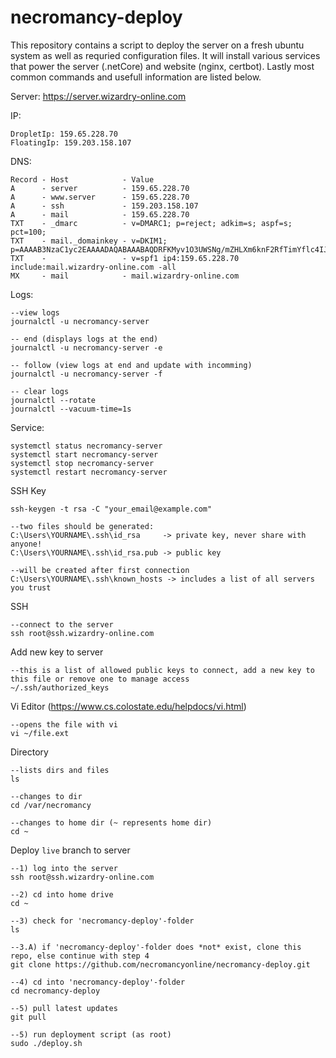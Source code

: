 # necromancy-deploy

This repository contains a script to deploy the server on a fresh ubuntu system as well as requried configuration files.
It will install various services that power the server (.netCore) and website (nginx, certbot).
Lastly most common commands and usefull information are listed below.


Server:
https://server.wizardry-online.com

IP:
```
DropletIp: 159.65.228.70
FloatingIp: 159.203.158.107
```

DNS:
```
Record - Host            - Value
A      - server          - 159.65.228.70
A      - www.server      - 159.65.228.70
A      - ssh             - 159.203.158.107
A      - mail            - 159.65.228.70
TXT    - _dmarc          - v=DMARC1; p=reject; adkim=s; aspf=s; pct=100;
TXT    - mail._domainkey - v=DKIM1; p=AAAAB3NzaC1yc2EAAAADAQABAAABAQDRFKMyv1O3UWSNg/mZHLXm6knF2RfTimYflc4IJtkRn3ouVx+MP9nAlvKqpU8vCx0Lj8l5gScXqdh7VqSZV1PQ3lIliiwVLAr2RUFawHBfPshmq1rqnI1YouTJ1+bCsiq34t3HP9bnqBXTf742AO1Lf04eyIClJFpAf5hKdwlVLW5VZzez2mNaxSbGsUOeboJPW1tgYDJlaTPviz+JSK6VXRvmspkZw7GtfCvDdcIS38cZS9jo3ojXkg8wxif9GpdrR4NQfnEWvM0tC4ATTgHVsInsAOHZQUJieJU56cAE7IjfyFEngS+TNfMSXFE6wnhdyCXmDpI5Q4z/G9wx+vp9
TXT    -                 - v=spf1 ip4:159.65.228.70 include:mail.wizardry-online.com -all
MX     - mail            - mail.wizardry-online.com
```

Logs:
```
--view logs
journalctl -u necromancy-server

-- end (displays logs at the end)
journalctl -u necromancy-server -e

-- follow (view logs at end and update with incomming)
journalctl -u necromancy-server -f

-- clear logs
journalctl --rotate
journalctl --vacuum-time=1s
```

Service:
```
systemctl status necromancy-server
systemctl start necromancy-server
systemctl stop necromancy-server
systemctl restart necromancy-server
```

SSH Key

```
ssh-keygen -t rsa -C "your_email@example.com"

--two files should be generated:
C:\Users\YOURNAME\.ssh\id_rsa     -> private key, never share with anyone!
C:\Users\YOURNAME\.ssh\id_rsa.pub -> public key

--will be created after first connection
C:\Users\YOURNAME\.ssh\known_hosts -> includes a list of all servers you trust
```

SSH
```
--connect to the server
ssh root@ssh.wizardry-online.com
```

Add new key to server
```
--this is a list of allowed public keys to connect, add a new key to this file or remove one to manage access
~/.ssh/authorized_keys
```

Vi Editor (https://www.cs.colostate.edu/helpdocs/vi.html)
```
--opens the file with vi
vi ~/file.ext
```

Directory
```
--lists dirs and files
ls

--changes to dir
cd /var/necromancy

--changes to home dir (~ represents home dir)
cd ~
```

Deploy `live` branch to server
```
--1) log into the server
ssh root@ssh.wizardry-online.com

--2) cd into home drive
cd ~

--3) check for 'necromancy-deploy'-folder
ls

--3.A) if 'necromancy-deploy'-folder does *not* exist, clone this repo, else continue with step 4
git clone https://github.com/necromancyonline/necromancy-deploy.git

--4) cd into 'necromancy-deploy'-folder
cd necromancy-deploy

--5) pull latest updates
git pull

--5) run deployment script (as root)
sudo ./deploy.sh

```
